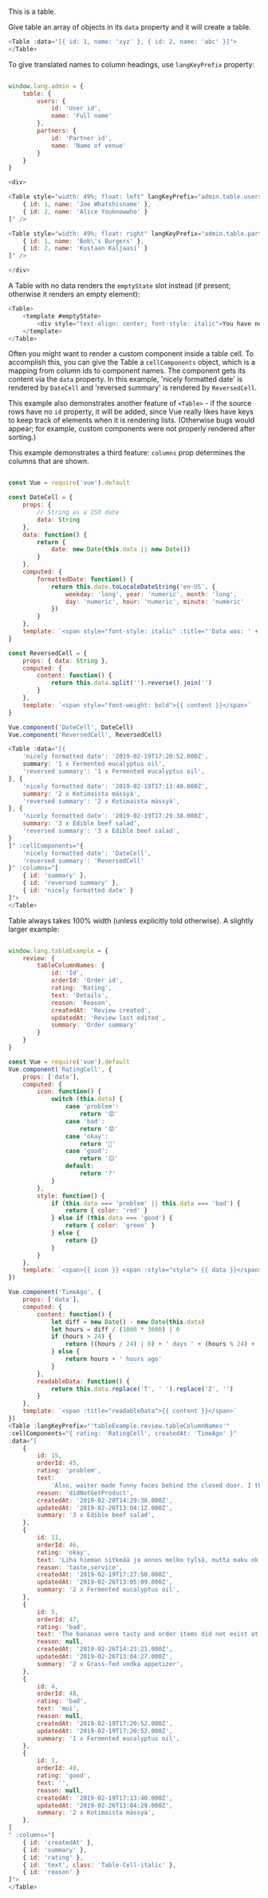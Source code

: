 This is a table.

Give table an array of objects in its `data` property and it will create a table.

```js
<Table :data="[{ id: 1, name: 'xyz' }, { id: 2, name: 'abc' }]">
</Table>
```

To give translated names to column headings, use `langKeyPrefix` property:

```js

window.lang.admin = {
	table: {
		users: {
			id: 'User id',
			name: 'Full name'
		},
		partners: {
			id: 'Partner id',
			name: 'Name of venue'
		}
	}
}

<div>

<Table style="width: 49%; float: left" langKeyPrefix="admin.table.users" :data="[
	{ id: 1, name: 'Joe Whatshisname' },
	{ id: 2, name: 'Alice Youknowwho' }
]" />

<Table style="width: 49%; float: right" langKeyPrefix="admin.table.partners" :data="[
	{ id: 1, name: 'Bob\'s Burgers' },
	{ id: 2, name: 'Kustaan Kaljaasi' }
]" />

</div>

```

A Table with no data renders the `emptyState` slot instead (if present; otherwise it renders an
empty element):

```js
<Table>
	<template #emptyState>
		<div style="text-align: center; font-style: italic">You have no data. Go add some!</div>
	</template>
</Table>

```

Often you might want to render a custom component inside a table cell. To accomplish this, you
can give the Table a `cellComponents` object, which is a mapping from column ids to component names.
The component gets its content via the `data` property. In this example, 'nicely formatted date'
is rendered by `DateCell` and 'reversed summary' is rendered by `ReversedCell`.

This example also demonstrates another feature of `<Table>` - if the source rows have no `id`
property, it will be added, since Vue really likes have keys to keep track of elements when it is
rendering lists. (Otherwise bugs would appear; for example, custom components were not properly
rendered after sorting.)

This example demonstrates a third feature: `columns` prop determines the columns that are shown.

```js

const Vue = require('vue').default

const DateCell = {
	props: {
		// String as a ISO date
		data: String
	},
	data: function() {
		return {
			date: new Date(this.data || new Date())
		}
	},
	computed: {
		formattedDate: function() {
			return this.date.toLocaleDateString('en-US', {
				weekday: 'long', year: 'numeric', month: 'long',
				day: 'numeric', hour: 'numeric', minute: 'numeric'
			})
		}
	},
	template: `<span style="font-style: italic" :title="'Data was: ' + this.data">{{ this.formattedDate }}</span>`,
}

const ReversedCell = {
	props: { data: String },
	computed: {
		content: function() {
			return this.data.split('').reverse().join('')
		}
	},
	template: `<span style="font-weight: bold">{{ content }}</span>`
}

Vue.component('DateCell', DateCell)
Vue.component('ReversedCell', ReversedCell)

<Table :data="[{
	'nicely formatted date': '2019-02-19T17:20:52.000Z',
	summary: '1 x Fermented eucalyptus oil',
	'reversed summary': '1 x Fermented eucalyptus oil',
}, {
	'nicely formatted date': '2019-02-19T17:13:40.000Z',
	summary: '2 x Kotimaista mässyä',
	'reversed summary': '2 x Kotimaista mässyä',
}, {
	'nicely formatted date': '2019-02-19T17:29:38.000Z',
	summary: '3 x Edible beef salad',
	'reversed summary': '3 x Edible beef salad',
}
]" :cellComponents="{
	'nicely formatted date': 'DateCell',
	'reversed summary': 'ReversedCell'
}" :columns="[
	{ id: 'summary' },
	{ id: 'reversed summary' },
	{ id: 'nicely formatted date' }
]">
</Table>
```

Table always takes 100% width (unless explicitly told otherwise). A slightly larger example:

```js

window.lang.tableExample = {
	review: {
		tableColumnNames: {
			id: 'Id',
			orderId: 'Order id',
			rating: 'Rating',
			text: 'Details',
			reason: 'Reason',
			createdAt: 'Review created',
			updatedAt: 'Review last edited',
			summary: 'Order summary'
		}
	}
}

const Vue = require('vue').default
Vue.component('RatingCell', {
	props: ['data'],
	computed: {
		icon: function() {
			switch (this.data) {
				case 'problem':
					return '😡'
				case 'bad':
					return '😟'
				case 'okay':
					return '🤷'
				case 'good':
					return '😊'
				default:
					return '?'
			}
		},
		style: function() {
			if (this.data === 'problem' || this.data === 'bad') {
				return { color: 'red' }
			} else if (this.data === 'good') {
				return { color: 'green' }
			} else {
				return {}
			}
		}
	},
	template: `<span>{{ icon }} <span :style="style"> {{ data }}</span></span>`
})

Vue.component('TimeAgo', {
	props: ['data'],
	computed: {
		content: function() {
			let diff = new Date() - new Date(this.data)
			let hours = diff / (1000 * 3600) | 0
			if (hours > 24) {
				return ((hours / 24) | 0) + ' days ' + (hours % 24) + ' hours ago'
			} else {
				return hours + ' hours ago'
			}
		},
		readableData: function() {
			return this.data.replace('T', ' ').replace('Z', '')
		}
	},
	template: `<span :title="readableData">{{ content }}</span>`
})
<Table :langKeyPrefix="'tableExample.review.tableColumnNames'"
:cellComponents="{ rating: 'RatingCell', createdAt: 'TimeAgo' }"
:data="[
	{
		id: 15,
		orderId: 45,
		rating: 'problem',
		text:
			'Also, waiter made funny faces behind the closed door. I think this behavior is highly inappropriate and this is also an example of a slightly longer comment that a user might have.',
		reason: 'didNotGetProduct',
		createdAt: '2019-02-20T14:29:38.000Z',
		updatedAt: '2019-02-26T13:04:12.000Z',
		summary: '3 x Edible beef salad',
	},
	{
		id: 11,
		orderId: 46,
		rating: 'okay',
		text: 'Liha hieman sitkeää ja annos melko tylsä, mutta maku ok ja valtava annos!',
		reason: 'taste,service',
		createdAt: '2019-02-19T17:27:50.000Z',
		updatedAt: '2019-02-26T13:05:09.000Z',
		summary: '2 x Fermented eucalyptus oil',
	},
	{
		id: 5,
		orderId: 47,
		rating: 'bad',
		text: 'The bananas were tasty and order items did not exist at all',
		reason: null,
		createdAt: '2019-02-26T14:23:21.000Z',
		updatedAt: '2019-02-26T13:04:27.000Z',
		summary: '2 x Grass-fed vodka appetizer',
	},
	{
		id: 4,
		orderId: 48,
		rating: 'bad',
		text: 'moi',
		reason: null,
		createdAt: '2019-02-19T17:20:52.000Z',
		updatedAt: '2019-02-19T17:20:52.000Z',
		summary: '1 x Fermented eucalyptus oil',
	},
	{
		id: 1,
		orderId: 49,
		rating: 'good',
		text: '',
		reason: null,
		createdAt: '2019-02-19T17:13:40.000Z',
		updatedAt: '2019-02-26T13:04:29.000Z',
		summary: '2 x Kotimaista mässyä',
	},
]
" :columns="[
	{ id: 'createdAt' },
	{ id: 'summary' },
	{ id: 'rating' },
	{ id: 'text', class: 'Table-Cell-italic' },
	{ id: 'reason' }
]">
</Table>
```
